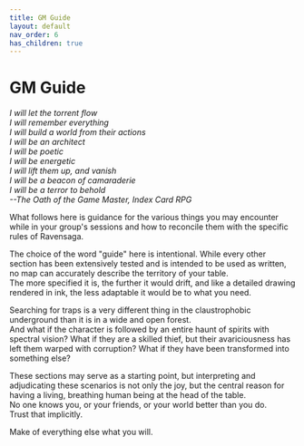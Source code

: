 ```yaml
---
title: GM Guide
layout: default
nav_order: 6
has_children: true
---
```


# GM Guide

_I will let the torrent flow_  
_I will remember everything_  
_I will build a world from their actions_  
_I will be an architect_  
_I will be poetic_  
_I will be energetic_  
_I will lift them up, and vanish_  
_I will be a beacon of camaraderie_  
_I will be a terror to behold_  
_--The Oath of the Game Master, Index Card RPG_

What follows here is guidance for the various things you may encounter while in your group's sessions and how to reconcile them with the specific rules of Ravensaga.

The choice of the word "guide" here is intentional. While every other section has been extensively tested and is intended to be used as written, no map can accurately describe the territory of your table.  
The more specified it is, the further it would drift, and like a detailed drawing rendered in ink, the less adaptable it would be to what you need.

Searching for traps is a very different thing in the claustrophobic underground than it is in a wide and open forest.  
And what if the character is followed by an entire haunt of spirits with spectral vision? What if they are a skilled thief, but their avariciousness has left them warped with corruption? What if they have been transformed into something else?

These sections may serve as a starting point, but interpreting and adjudicating these scenarios is not only the joy, but the central reason for having a living, breathing human being at the head of the table.  
No one knows you, or your friends, or your world better than you do.  
Trust that implicitly.

Make of everything else what you will.
